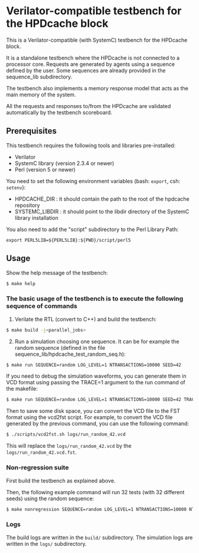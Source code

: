 # Verilator-compatible testbench for the HPDcache block

This is a Verilator-compatible (with SystemC) testbench for the HPDcache block.

It is a standalone testbench where the HPDcache is not connected to a processor
core. Requests are generated by agents using a sequence defined by the user.
Some sequences are already provided in the sequence_lib subdirectory.

The testbench also implements a memory response model that acts as the main
memory of the system.

All the requests and responses to/from the HPDcache are validated automatically
by the testbench scoreboard.

## Prerequisites

This testbench requires the following tools and libraries pre-installed:

- Verilator
- SystemC library (version 2.3.4 or newer)
- Perl (version 5 or newer)

You need to set the following environment variables (bash: `export`, csh: `setenv`):

- HPDCACHE_DIR : it should contain the path to the root of the hpdcache repository
- SYSTEMC_LIBDIR : it should point to the libdir directory of the SystemC
                   library installation

You also need to add the "script" subdirectory to the Perl Library Path:

```
export PERL5LIB=${PERL5LIB}:${PWD}/script/perl5
```

## Usage

Show the help message of the testbench:

```bash
$ make help
```

### The basic usage of the testbench is to execute the following sequence of commands

1. Verilate the RTL (convert to C++) and build the testbench:

```bash
$ make build -j<parallel_jobs>
```

2. Run a simulation choosing one sequence. It can be for example the random
sequence (defined in the file sequence_lib/hpdcache_test_random_seq.h):

```bash
$ make run SEQUENCE=random LOG_LEVEL=1 NTRANSACTIONS=10000 SEED=42
```

If you need to debug the simulation waveforms, you can generate them in VCD
format using passing the TRACE=1 argument to the run command of the makefile:

```bash
$ make run SEQUENCE=random LOG_LEVEL=1 NTRANSACTIONS=10000 SEED=42 TRACE=1
```

Then to save some disk space, you can convert the VCD file to the FST format using
the vcd2fst script. For example, to convert the VCD file generated by the previous command, you can use the following command:

```bash
$ ./scripts/vcd2fst.sh logs/run_random_42.vcd
```

This will replace the `logs/run_random_42.vcd` by the `logs/run_random_42.vcd.fst`.

### Non-regression suite

First build the testbench as explained above.

Then, the following example command will run 32 tests (with 32 different seeds) using the random sequence:

```bash
$ make nonregression SEQUENCE=random LOG_LEVEL=1 NTRANSACTIONS=10000 NTESTS=32
```

### Logs

The build logs are written in the `build/` subdirectory. The simulation logs are written in the `logs/` subdirectory.